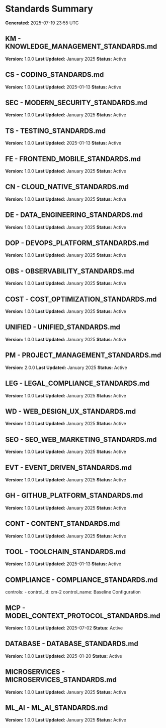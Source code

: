 # Standards Summary

**Generated:** 2025-07-19 23:55 UTC

## KM - KNOWLEDGE_MANAGEMENT_STANDARDS.md

**Version:** 1.0.0 **Last Updated:** January 2025 **Status:** Active

## CS - CODING_STANDARDS.md

**Version:** 1.0.0 **Last Updated:** 2025-01-13 **Status:** Active

## SEC - MODERN_SECURITY_STANDARDS.md

**Version:** 1.0.0 **Last Updated:** January 2025 **Status:** Active

## TS - TESTING_STANDARDS.md

**Version:** 1.0.0 **Last Updated:** 2025-01-13 **Status:** Active

## FE - FRONTEND_MOBILE_STANDARDS.md

**Version:** 1.0.0 **Last Updated:** January 2025 **Status:** Active

## CN - CLOUD_NATIVE_STANDARDS.md

**Version:** 1.0.0 **Last Updated:** January 2025 **Status:** Active

## DE - DATA_ENGINEERING_STANDARDS.md

**Version:** 1.0.0 **Last Updated:** January 2025 **Status:** Active

## DOP - DEVOPS_PLATFORM_STANDARDS.md

**Version:** 1.0.0 **Last Updated:** January 2025 **Status:** Active

## OBS - OBSERVABILITY_STANDARDS.md

**Version:** 1.0.0 **Last Updated:** January 2025 **Status:** Active

## COST - COST_OPTIMIZATION_STANDARDS.md

**Version:** 1.0.0 **Last Updated:** January 2025 **Status:** Active

## UNIFIED - UNIFIED_STANDARDS.md

**Version:** 1.0.0 **Last Updated:** January 2025 **Status:** Active

## PM - PROJECT_MANAGEMENT_STANDARDS.md

**Version:** 2.0.0 **Last Updated:** January 2025 **Status:** Active

## LEG - LEGAL_COMPLIANCE_STANDARDS.md

**Version:** 1.0.0 **Last Updated:** January 2025 **Status:** Active

## WD - WEB_DESIGN_UX_STANDARDS.md

**Version:** 1.0.0 **Last Updated:** January 2025 **Status:** Active

## SEO - SEO_WEB_MARKETING_STANDARDS.md

**Version:** 1.0.0 **Last Updated:** January 2025 **Status:** Active

## EVT - EVENT_DRIVEN_STANDARDS.md

**Version:** 1.0.0 **Last Updated:** January 2025 **Status:** Active

## GH - GITHUB_PLATFORM_STANDARDS.md

**Version:** 1.0.0 **Last Updated:** January 2025 **Status:** Active

## CONT - CONTENT_STANDARDS.md

**Version:** 1.0.0 **Last Updated:** January 2025 **Status:** Active

## TOOL - TOOLCHAIN_STANDARDS.md

**Version:** 1.0.0 **Last Updated:** 2025-01-13 **Status:** Active

## COMPLIANCE - COMPLIANCE_STANDARDS.md

controls: - control_id: cm-2 control_name: Baseline Configuration

## MCP - MODEL_CONTEXT_PROTOCOL_STANDARDS.md

**Version:** 1.0.0 **Last Updated:** 2025-07-02 **Status:** Active

## DATABASE - DATABASE_STANDARDS.md

**Version:** 1.0.0 **Last Updated:** 2025-01-20 **Status:** Active

## MICROSERVICES - MICROSERVICES_STANDARDS.md

**Version:** 1.0.0 **Last Updated:** January 2025 **Status:** Active

## ML_AI - ML_AI_STANDARDS.md

**Version:** 1.0.0 **Last Updated:** January 2025 **Status:** Active
